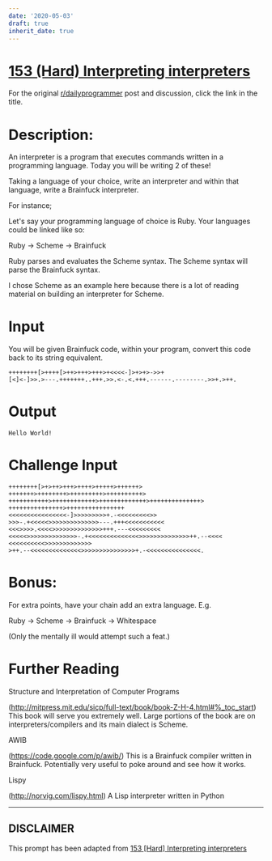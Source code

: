 ```yaml
---
date: '2020-05-03'
draft: true
inherit_date: true
---
```


# [153 (Hard) Interpreting interpreters](https://www.reddit.com/r/dailyprogrammer/comments/210j6i/21314_challenge_153_hard_interpreting_interpreters/)

For the original [r/dailyprogrammer](https://www.reddit.com/r/dailyprogrammer/) post and discussion, click the link in the title.

# Description:
An interpreter is a program that executes commands written in a programming language. Today you will be writing 2 of these!

Taking a language of your choice, write an interpreter and within that language, write a Brainfuck interpreter.

For instance;

Let's say your programming language of choice is Ruby. Your languages could be linked like so:

Ruby -> Scheme -> Brainfuck

Ruby parses and evaluates the Scheme syntax. The Scheme syntax will parse the Brainfuck syntax.

I chose Scheme as an example here because there is a lot of reading material on building an interpreter for Scheme.

# Input
You will be given Brainfuck code, within your program, convert this code back to its string equivalent.


```
++++++++[>++++[>++>+++>+++>+<<<<-]>+>+>->>+
[<]<-]>>.>---.+++++++..+++.>>.<-.<.+++.------.--------.>>+.>++.
```
# Output

```
Hello World!
```
# Challenge Input

```
++++++++[>+>++>+++>++++>+++++>++++++>
+++++++>++++++++>+++++++++>++++++++++>
+++++++++++>++++++++++++>+++++++++++++>++++++++++++++>
+++++++++++++++>++++++++++++++++
<<<<<<<<<<<<<<<<-]>>>>>>>>>+.-<<<<<<<<<>>
>>>-.+<<<<<>>>>>>>>>>>>>>---.+++<<<<<<<<<<<
<<<>>>>.<<<<>>>>>>>>>>>>>>+++.---<<<<<<<<<
<<<<<>>>>>>>>>>>>>>-.+<<<<<<<<<<<<<<>>>>>>>>>>>>>>++.--<<<<
<<<<<<<<<<>>>>>>>>>>>>>
>++.--<<<<<<<<<<<<<<>>>>>>>>>>>>>>>+.-<<<<<<<<<<<<<<<.
```
# Bonus:
For extra points, have your chain add an extra language.
E.g.

Ruby -> Scheme -> Brainfuck -> Whitespace

(Only the mentally ill would attempt such a feat.)

# Further Reading
Structure and Interpretation of Computer Programs

(http://mitpress.mit.edu/sicp/full-text/book/book-Z-H-4.html#%_toc_start)
This book will serve you extremely well. Large portions of the book are on interpreters/compilers and its main dialect is Scheme.

AWIB

(https://code.google.com/p/awib/)
This is a Brainfuck compiler written in Brainfuck. Potentially very useful to poke around and see how it works.

Lispy

(http://norvig.com/lispy.html)
A Lisp interpreter written in Python


----
## **DISCLAIMER**
This prompt has been adapted from [153 [Hard] Interpreting interpreters](https://www.reddit.com/r/dailyprogrammer/comments/210j6i/21314_challenge_153_hard_interpreting_interpreters/
)
